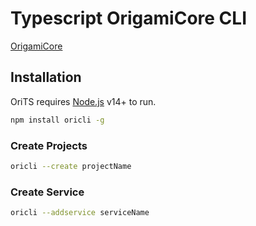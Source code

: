 # Typescript OrigamiCore CLI

[OrigamiCore](https://www.npmjs.com/package/origamicore)

## Installation

OriTS requires [Node.js](https://nodejs.org/) v14+ to run.

```sh
npm install oricli -g
```

### Create Projects

```sh
oricli --create projectName
```

### Create Service

```sh
oricli --addservice serviceName
```
